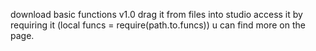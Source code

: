 download basic functions v1.0
drag it from files into studio
access it by requiring it (local funcs = require(path.to.funcs))
u can find more on the page.
